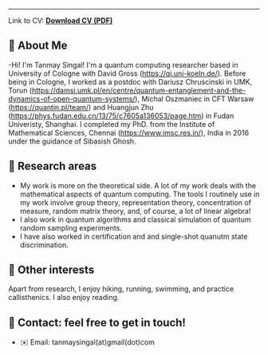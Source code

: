 


---


Link to CV: [**Download CV (PDF)**](CV_TS_Sept_2025.pdf)


## 🔹 About Me
-Hi! I'm Tanmay Singal! I'm a quantum computing researcher based in University of Cologne with David Gross (https://qi.uni-koeln.de/). Before being in Cologne, I worked as a postdoc with Dariusz Chruscinski in UMK, Torun (https://damsi.umk.pl/en/centre/quantum-entanglement-and-the-dynamics-of-open-quantum-systems/), Michal Oszmaniec in CFT Warsaw (https://quantin.pl/team/) and Huangjun Zhu (https://phys.fudan.edu.cn/13/75/c7605a136053/page.htm) in Fudan Univeristy, Shanghai. I completed my PhD. from the Institute of Mathematical Sciences, Chennai (https://www.imsc.res.in/), India in 2016 under the guidance of Sibasish Ghosh. 

## 🔹 Research areas 

-  My work is more on the theoretical side. A lot of my work deals with the mathematical aspects of quantum computing. The tools I routinely use in my work involve group theory, representation theory, concentration of measure, random matrix theory, and, of course, a lot of linear algebra! 
-  I also work in quantum algorithms and classical simulation of quantum random sampling experiments. 
- I have also worked in certification and and single-shot quanutm state discrimination. 

## 🔹 Other interests

Apart from research, I enjoy hiking, running, swimming, and practice callisthenics. I also enjoy reading.


## 🔹 Contact: feel free to get in touch!
- ✉️ Email: tanmaysingal(at)gmail(dot)com

